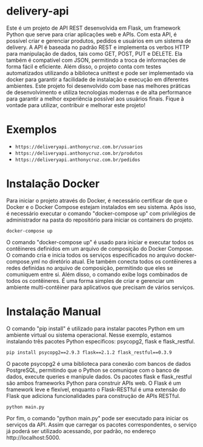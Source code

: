 # delivery-api

Este é um projeto de API REST desenvolvida em Flask, um framework Python que serve para criar aplicações web e APIs. Com esta API, é possível criar e gerenciar produtos, pedidos e usuários em um sistema de delivery. A API é baseada no padrão REST e implementa os verbos HTTP para manipulação de dados, tais como GET, POST, PUT e DELETE. Ela também é compatível com JSON, permitindo a troca de informações de forma fácil e eficiente. Além disso, o projeto conta com testes automatizados utilizando a biblioteca unittest e pode ser implementado via docker para garantir a facilidade de instalação e execução em diferentes ambientes. Este projeto foi desenvolvido com base nas melhores práticas de desenvolvimento e utiliza tecnologias modernas e de alta performance para garantir a melhor experiência possível aos usuários finais. Fique à vontade para utilizar, contribuir e melhorar este projeto!

# Exemplos
- ``` https://deliveryapi.anthonycruz.com.br/usuarios ```
- ``` https://deliveryapi.anthonycruz.com.br/produtos ```
- ``` https://deliveryapi.anthonycruz.com.br/pedidos ```

# Instalação Docker

Para iniciar o projeto através do Docker, é necessário certificar de que o Docker e o Docker Compose estejam instalados em seu sistema. Após isso, é necessário executar o comando "docker-compose up" com privilégios de administrador na pasta do repositório para iniciar os containers do projeto.

``` docker-compose up ```

O comando "docker-compose up" é usado para iniciar e executar todos os contêineres definidos em um arquivo de composição do Docker Compose. O comando cria e inicia todos os serviços especificados no arquivo docker-compose.yml no diretório atual. Ele também conecta todos os contêineres a redes definidas no arquivo de composição, permitindo que eles se comuniquem entre si. Além disso, o comando exibe logs combinados de todos os contêineres. É uma forma simples de criar e gerenciar um ambiente multi-contêiner para aplicativos que precisam de vários serviços.

# Instalação Manual

O comando "pip install" é utilizado para instalar pacotes Python em um ambiente virtual ou sistema operacional. Nesse exemplo, estamos instalando três pacotes Python especificos: psycopg2, flask e flask_restful.

``` pip install psycopg2==2.9.3 flask==2.1.2 flask_restful==0.3.9 ```

O pacote psycopg2 é uma biblioteca para conexão com bancos de dados PostgreSQL, permitindo que o Python se comunique com o banco de dados, execute queries e manipule dados. Os pacotes flask e flask_restful são ambos frameworks Python para construir APIs web. O Flask é um framework leve e flexível, enquanto o Flask-RESTful é uma extensão do Flask que adiciona funcionalidades para construção de APIs RESTful.

``` python main.py ```

Por fim, o comando "python main.py" pode ser executado para iniciar os serviços da API. Assim que carregar os pacotes correspondentes, o serviço já poderá ser utilizado acessando, por padrão, no endereço http://localhost:5000.

